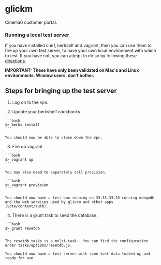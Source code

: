 glickm
======
Cinema6 customer portal.

### Running a local test server

If you have installed chef, berkself and vagrant, then you can use them to fire up your own
test server, to have your own local environment with which to test.  If you have not, you
can attmpt to do so by following these [directions](https://docs.google.com/a/cinema6.com/document/d/1WxBCRHIwIczcIWVEqeOgGkBDpKy8VFVkPd6DNMwpi6o "Getting started with Chef").

**IMPORTANT: These have only been validated on Mac's and Linux environments.  Window users, don't bother.**

Steps for bringing up the test server
-------------------------------------

  1. Log on to the vpn.

  2. Update your berkshelf cookbooks.

    ```bash
    $> berks install
    ```

    You should now be able to close down the vpn.

  3. Fire up vagrant.

    ```bash
    $> vagrant up
    ```

    You may also need to separately call provision.

    ```bash
    $> vagrant provision
    ```

    You should now have a test box running on 33.33.33.20 running mongodb and the web services used by glickm and other apps (vote/content/auth).

  4. There is a grunt task to seed the database.

    ```bash
    $> grunt resetdb
    ```

    The resetdb tasks is a multi-task.  You can find the configuration under tasks/options/resetdb.js.

    You should now have a test server with some test data loaded up and ready for use.
